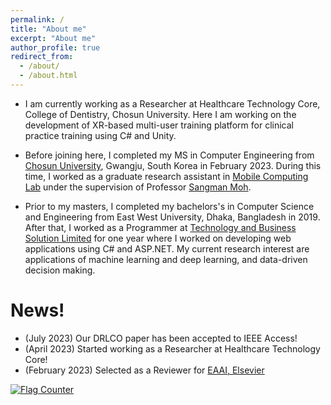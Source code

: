 ```yaml
---
permalink: /
title: "About me"
excerpt: "About me"
author_profile: true
redirect_from: 
  - /about/
  - /about.html
---
```


* I am currently working as a Researcher at Healthcare Technology Core, College of Dentistry, Chosun University. Here I am working on the development of XR-based multi-user training platform for clinical practice training using C# and Unity.

* Before joining here, I completed my MS in Computer Engineering from <a href="https://eng.chosun.ac.kr/eng/index.do" target="_blank">Chosun University</a>, Gwangju, South Korea in February 2023. During this time, I worked as a graduate research assistant in <a href="https://www.researchgate.net/lab/Mobile-Computing-Lab-Sangman-Moh" target="_blank">Mobile Computing Lab</a> under the supervision of Professor <a href="https://scholar.google.com/citations?user=6kVQbNIAAAAJ&hl=en" target="_blank">Sangman Moh</a>.

* Prior to my masters, I completed my bachelors's in Computer Science and Engineering from East West University, Dhaka, Bangladesh in 2019. After that, I worked as a Programmer at <a href="http://tecbsl.com/" target="_blank">Technology and Business Solution Limited</a> for one year where I worked on developing web applications using C# and ASP.NET. My current research interest are applications of machine learning and deep learning, and data-driven decision making.


News!
======
- (July 2023) Our DRLCO paper has been accepted to IEEE Access!
- (April 2023) Started working as a Researcher at Healthcare Technology Core!
- (February 2023) Selected as a Reviewer for <a href="https://www.sciencedirect.com/journal/engineering-applications-of-artificial-intelligence" target="_blank">EAAI, Elsevier</a>


<a href="https://info.flagcounter.com/PUNZ"><img src="https://s11.flagcounter.com/count/PUNZ/bg_FFFFFF/txt_000000/border_03040A/columns_2/maxflags_10/viewers_0/labels_0/pageviews_1/flags_0/percent_0/" alt="Flag Counter" border="0"></a>
